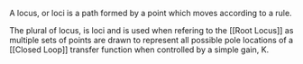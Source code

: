 A locus, or loci is a path formed by a point which moves according to a rule.

The plural of locus, is loci and is used when refering to the [[Root Locus]] as multiple sets of points are drawn to represent all possible pole locations of a [[Closed Loop]] transfer function when controlled by a simple gain, K.